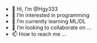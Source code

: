 - 👋 Hi, I’m @Hgy333
- 👀 I’m interested in programming
- 🌱 I’m currently learning ML/DL
- 💞️ I’m looking to collaborate on ...
- 📫 How to reach me ...

<!---
Hgy333/Hgy333 is a ✨ special ✨ repository because its `README.md` (this file) appears on your GitHub profile.
You can click the Preview link to take a look at your changes.
--->
